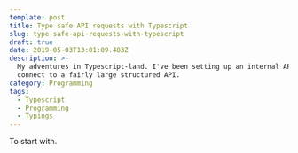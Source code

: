 ```yaml
---
template: post
title: Type safe API requests with Typescript
slug: type-safe-api-requests-with-typescript
draft: true
date: 2019-05-03T13:01:09.483Z
description: >-
  My adventures in Typescript-land. I've been setting up an internal API lib to
  connect to a fairly large structured API. 
category: Programming
tags:
  - Typescript
  - Programming
  - Typings
---
```

To start with.

